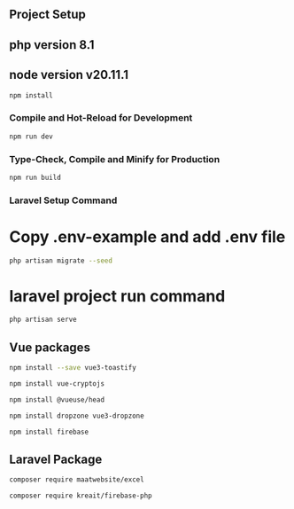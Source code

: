 
## Project Setup

## php version 8.1 
## node version v20.11.1

```sh
npm install
```

### Compile and Hot-Reload for Development

```sh
npm run dev
```

### Type-Check, Compile and Minify for Production

```sh
npm run build
```
### Laravel Setup Command

# Copy .env-example and add .env file 

```sh
php artisan migrate --seed
```
# laravel project run command
```sh
php artisan serve
```

## Vue packages 
```sh
npm install --save vue3-toastify

npm install vue-cryptojs

npm install @vueuse/head

npm install dropzone vue3-dropzone

npm install firebase
```

## Laravel Package 
```sh
composer require maatwebsite/excel
```

```sh
composer require kreait/firebase-php
```


    




